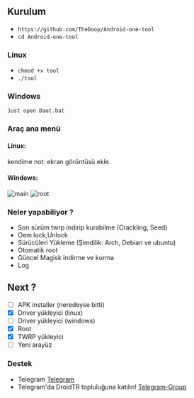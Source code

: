 ##  Kurulum

* ```https://github.com/TheDoop/Android-one-tool```
* ```cd Android-one-tool```

### Linux
* ```chmod +x tool```
* ```./tool```
### Windows
```Just open Daot.bat```


### Araç ana menü

#### Linux:
kendime not: ekran görüntüsü ekle.

#### Windows:
![main](https://github.com/TheDoop/Android-one-tool/blob/master/%C4%B0mages/main.PNG?raw=true)
![root](https://github.com/TheDoop/Android-one-tool/blob/master/%C4%B0mages/root.PNG?raw=true)

### Neler yapabiliyor ?
* Son sürüm twrp indirip kurabilme (Crackling, Seed)
* Oem lock,Unlock
* Sürücüleri Yükleme (Şimdilik: Arch, Debian ve ubuntu)
* Otomatik root
* Güncel Magisk indirme ve kurma
* Log

## Next ?
- [ ] APK installer (neredeyse bitti)
- [x] Driver yükleyici (linux)
- [ ] Driver yükleyici (windows)
- [x] Root
- [x] TWRP yükleyici
- [ ] Yeni arayüz

### Destek
* Telegram
[Telegram](http://t.me/F_Doop)
* Telegram'da DroidTR topluluğuna katılın!
[Telegram-Group](https://t.me/joinchat/droidtr)

